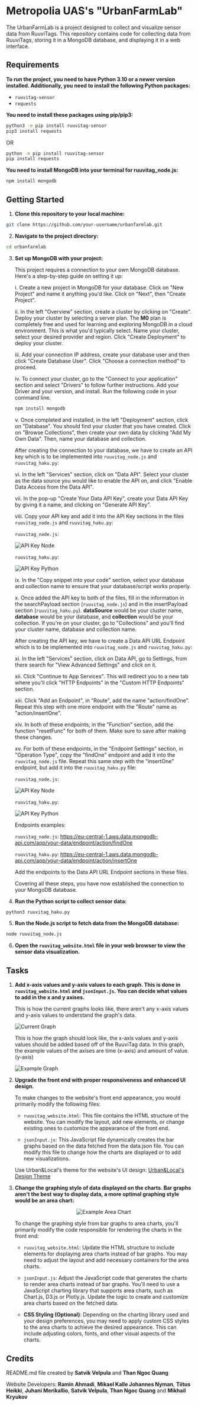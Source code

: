 # Metropolia UAS's "UrbanFarmLab"

The UrbanFarmLab is a project designed to collect and visualize sensor data from RuuviTags. This repository contains code for collecting data from RuuviTags, storing it in a MongoDB database, and displaying it in a web interface.

## Requirements

**To run the project, you need to have Python 3.10 or a newer version installed. Additionally, you need to install the following Python packages:**

- `ruuvitag-sensor`
- `requests`

**You need to install these packages using pip/pip3:**

```bash
python3 -m pip install ruuvitag-sensor
pip3 install requests
```
OR
```bash
python -m pip install ruuvitag-sensor
pip install requests
```

**You need to install MongoDB into your terminal for ruuvitag_node.js:**

```bash
npm install mongodb
```

## Getting Started

1. **Clone this repository to your local machine:**

```bash
git clone https://github.com/your-username/urbanfarmlab.git
```

2. **Navigate to the project directory:**

```bash
cd urbanfarmlab
```

3. **Set up MongoDB with your project:**
  
   This project requires a connection to your own MongoDB database. Here's a step-by-step guide on setting it up:

   i. Create a new project in MongoDB for your database. Click on "New Project" and name it anything you'd like. Click on "Next", then "Create Project".
   
   ii. In the left "Overview" section, create a cluster by clicking on "Create". Deploy your cluster by selecting a server plan. The **M0** plan is completely free and used for learning and exploring MongoDB in a cloud environment. This is what you'd typically select. Name your cluster, select your desired provider and region. Click "Create Deployment" to deploy your cluster.

   iii. Add your connection IP address, create your database user and then click "Create Database User". Click "Choose a connection method" to proceed.

   iv. To connect your cluster, go to the "Connect to your application" section and select "Drivers" to follow further instructions. Add your Driver and your version, and install. Run the following code in your command line.

   ```bash
   npm install mongodb
   ```

   v. Once completed and installed, in the left "Deployment" section, click on "Database". You should find your cluster that you have created. Click on "Browse Collections", then create your own data by clicking "Add My Own Data". Then, name your database and collection.

   After creating the connection to your database, we have to create an API key which is to be implemented into `ruuvitag_node.js` and `ruuvitag_haku.py`:

   vi. In the left "Services" section, click on "Data API". Select your cluster as the data source you would like to enable the API on, and click "Enable Data Access from the Data API".

   vii. In the pop-up "Create Your Data API Key", create your Data API Key by giving it a name, and clicking on "Generate API Key".

   viii. Copy your API key and add it into the API Key sections in the files `ruuvitag_node.js` and `ruuvitag_haku.py`:

   `ruuvitag_node.js`:

   ![API Key Node](apikeynode.png)
   
   `ruuvitag_haku.py`:

   ![API Key Python](apikeypython.png)

   ix. In the "Copy snippet into your code" section, select your database and collection name to ensure that your database/script works properly.

   x. Once added the API key to both of the files, fill in the information in the searchPayload section (`ruuvitag_node.js`) and in the insertPayload section (`ruuvitag_haku.py`). **dataSource** would be your cluster name, **database** would be your database, and **collection** would be your collection. If you're on your cluster, go to "Collections" and you'll find your cluster name, database and collection name.

   After creating the API key, we have to create a Data API URL Endpoint which is to be implemented into `ruuvitag_node.js` and `ruuvitag_haku.py`:

   xi. In the left "Services" section, click on Data API, go to Settings, from there search for "View Advanced Settings" and click on it.

   xii. Click "Continue to App Services". This will redirect you to a new tab where you'll click "HTTP Endpoints" in the "Custom HTTP Endpoints" section.

   xiii. Click "Add an Endpoint", in "Route", add the name "action/findOne". Repeat this step with one more endpoint with the "Route" name as "action/insertOne".

   xiv. In both of these endpoints, in the "Function" section, add the function "resetFunc" for both of them. Make sure to save after making these changes.

   xv. For both of these endpoints, in the "Endpoint Settings" section, in "Operation Type", copy the "findOne" endpoint and add it into the `ruuvitag_node.js` file. Repeat this same step with the "insertOne" endpoint, but add it into the `ruuvitag_haku.py` file:

   `ruuvitag_node.js`:

   ![API Key Node](apikeynode.png)
   
   `ruuvitag_haku.py`:

   ![API Key Python](apikeypython.png)

   Endpoints examples:

   `ruuvitag_node.js`: https://eu-central-1.aws.data.mongodb-api.com/app/your-data/endpoint/action/findOne

   `ruuvitag_haku.py`: https://eu-central-1.aws.data.mongodb-api.com/app/your-data/endpoint/action/insertOne

   Add the endpoints to the Data API URL Endpoint sections in these files.

   Covering all these steps, you have now established the connection to your MongoDB database. 

   
5. **Run the Python script to collect sensor data:**

```bash
python3 ruuvitag_haku.py
```

5. **Run the Node.js script to fetch data from the MongoDB database:**

```bash
node ruuvitag_node.js
```

6. **Open the `ruuvitag_website.html` file in your web browser to view the sensor data visualization.**


## Tasks

1. **Add x-axis values and y-axis values to each graph. This is done in `ruuvitag_website.html` and `jsonInput.js`. You can decide what values to add in the x and y axises.**

   This is how the current graphs looks like, there aren't any x-axis values and y-axis values to understand the graph's data.

   ![Current Graph](currentgraph.png)

   This is how the graph should look like, the x-axis values and y-axis values should be added based off of the RuuviTag data. In this graph, the example values of the axises are time (x-axis) and amount of value. (y-axis)

   ![Example Graph](exampledata.png)

3. **Upgrade the front end with proper responsiveness and enhanced UI design.**

    To make changes to the website's front end appearance, you would primarily modify the following files:
    
     - `ruuvitag_website.html`: This file contains the HTML structure of the website. You can modify the layout, add new elements, or change existing ones to customize the appearance of the front end.
       
     - `jsonInput.js`: This JavaScript file dynamically creates the bar graphs based on the data fetched from the data.json file. You can modify this file to change how the charts are displayed or to add new visualizations.
  
     Use Urban&Local's theme for the website's UI design: [Urban&Local's Design Theme](https://github.com/satvikvelpula/UrbanFarmLab/blob/main/Urban%26Local%20Theme.pptx)

4. **Change the graphing style of data displayed on the charts. Bar graphs aren't the best way to display data, a more optimal graphing style would be an area chart:**

   <p align="center"><img src="areagraphchart.png" alt="Example Area Chart"></p>
   
    To change the graphing style from bar graphs to area charts, you'll primarily modify the code responsible for rendering the charts in the front end:
    
     - `ruuvitag_website.html`: Update the HTML structure to include elements for displaying area charts instead of bar graphs. You may need to adjust the layout and add necessary containers for the area charts.
       
     - `jsonInput.js`: Adjust the JavaScript code that generates the charts to render area charts instead of bar graphs. You'll need to use a JavaScript charting library that supports area charts, such as Chart.js, D3.js or Plotly.js. Update the logic to create and customize area charts based on the fetched data.
  
     - **CSS Styling (Optional)**: Depending on the charting library used and your design preferences, you may need to apply custom CSS styles to the area charts to achieve the desired appearance. This can include adjusting colors, fonts, and other visual aspects of the charts.

## Credits

README.md file created by **Satvik Velpula** and **Than Ngoc Quang**

Website Developers: **Ramin Ahmadi**, **Mikael Kalle Johannes Nyman**, **Tiitus Heikki**, **Juhani Merikallio**, **Satvik Velpula**, **Than Ngoc Quang** and **Mikhail Kryukov**
